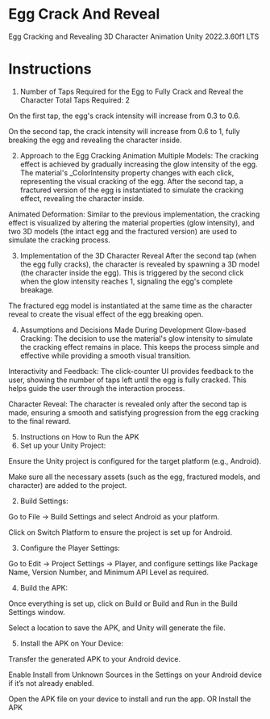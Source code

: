# Egg Crack And Reveal
Egg Cracking and Revealing 3D Character Animation
Unity 2022.3.60f1 LTS

# Instructions
1. Number of Taps Required for the Egg to Fully Crack and Reveal the Character
Total Taps Required: 2

On the first tap, the egg's crack intensity will increase from 0.3 to 0.6.

On the second tap, the crack intensity will increase from 0.6 to 1, fully breaking the egg and revealing the character inside.

2. Approach to the Egg Cracking Animation
Multiple Models:
The cracking effect is achieved by gradually increasing the glow intensity of the egg. The material's _ColorIntensity property changes with each click, representing the visual cracking of the egg. After the second tap, a fractured version of the egg is instantiated to simulate the cracking effect, revealing the character inside.

Animated Deformation:
Similar to the previous implementation, the cracking effect is visualized by altering the material properties (glow intensity), and two 3D models (the intact egg and the fractured version) are used to simulate the cracking process.

3. Implementation of the 3D Character Reveal
After the second tap (when the egg fully cracks), the character is revealed by spawning a 3D model (the character inside the egg). This is triggered by the second click when the glow intensity reaches 1, signaling the egg's complete breakage.

The fractured egg model is instantiated at the same time as the character reveal to create the visual effect of the egg breaking open.

4. Assumptions and Decisions Made During Development
Glow-based Cracking:
The decision to use the material's glow intensity to simulate the cracking effect remains in place. This keeps the process simple and effective while providing a smooth visual transition.

Interactivity and Feedback:
The click-counter UI provides feedback to the user, showing the number of taps left until the egg is fully cracked. This helps guide the user through the interaction process.

Character Reveal:
The character is revealed only after the second tap is made, ensuring a smooth and satisfying progression from the egg cracking to the final reward.

5. Instructions on How to Run the APK
1. Set up your Unity Project:

Ensure the Unity project is configured for the target platform (e.g., Android).

Make sure all the necessary assets (such as the egg, fractured models, and character) are added to the project.

2. Build Settings:

Go to File → Build Settings and select Android as your platform.

Click on Switch Platform to ensure the project is set up for Android.

3. Configure the Player Settings:

Go to Edit → Project Settings → Player, and configure settings like Package Name, Version Number, and Minimum API Level as required.

4. Build the APK:

Once everything is set up, click on Build or Build and Run in the Build Settings window.

Select a location to save the APK, and Unity will generate the file.

5. Install the APK on Your Device:

Transfer the generated APK to your Android device.

Enable Install from Unknown Sources in the Settings on your Android device if it’s not already enabled.

Open the APK file on your device to install and run the app.
OR
Install the APK

